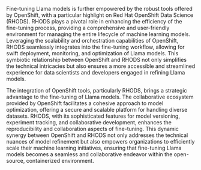 Fine-tuning Llama models is further empowered by the robust tools offered by OpenShift, with a particular highlight on Red Hat OpenShift Data Science (RHODS). RHODS plays a pivotal role in enhancing the efficiency of the fine-tuning process, providing a comprehensive and user-friendly environment for managing the entire lifecycle of machine learning models. Leveraging the scalability and orchestration capabilities of OpenShift, RHODS seamlessly integrates into the fine-tuning workflow, allowing for swift deployment, monitoring, and optimization of Llama models. This symbiotic relationship between OpenShift and RHODS not only simplifies the technical intricacies but also ensures a more accessible and streamlined experience for data scientists and developers engaged in refining Llama models.

The integration of OpenShift tools, particularly RHODS, brings a strategic advantage to the fine-tuning of Llama models. The collaborative ecosystem provided by OpenShift facilitates a cohesive approach to model optimization, offering a secure and scalable platform for handling diverse datasets. RHODS, with its sophisticated features for model versioning, experiment tracking, and collaborative development, enhances the reproducibility and collaboration aspects of fine-tuning. This dynamic synergy between OpenShift and RHODS not only addresses the technical nuances of model refinement but also empowers organizations to efficiently scale their machine learning initiatives, ensuring that fine-tuning Llama models becomes a seamless and collaborative endeavor within the open-source, containerized environment.
